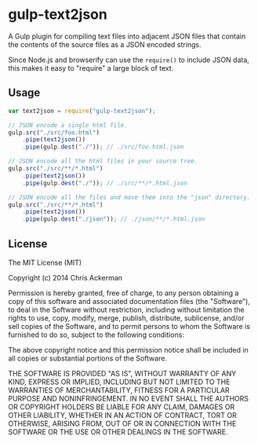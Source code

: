 # gulp-text2json

A Gulp plugin for compiling text files into adjacent JSON files that contain the contents of the
source files as a JSON encoded strings.

Since Node.js and browserify can use the `require()` to include JSON data, this makes it easy
to "require" a large block of text.

## Usage

```js
var text2json = require("gulp-text2json");

// JSON encode a single html file.
gulp.src("./src/foo.html")
	.pipe(text2json())
	.pipe(gulp.dest("./")); // ./src/foo.html.json

// JSON encode all the html files in your source tree.
gulp.src("./src/**/*.html")
	.pipe(text2json())
	.pipe(gulp.dest("./")); // ./src/**/*.html.json

// JSON encode all the files and move them into the "json" directory.
gulp.src("./src/**/*.html")
	.pipe(text2json())
	.pipe(gulp.dest("./json")); // ./json/**/*.html.json
```

## License

The MIT License (MIT)

Copyright (c) 2014 Chris Ackerman

Permission is hereby granted, free of charge, to any person obtaining a copy
of this software and associated documentation files (the "Software"), to deal
in the Software without restriction, including without limitation the rights
to use, copy, modify, merge, publish, distribute, sublicense, and/or sell
copies of the Software, and to permit persons to whom the Software is
furnished to do so, subject to the following conditions:

The above copyright notice and this permission notice shall be included in all
copies or substantial portions of the Software.

THE SOFTWARE IS PROVIDED "AS IS", WITHOUT WARRANTY OF ANY KIND, EXPRESS OR
IMPLIED, INCLUDING BUT NOT LIMITED TO THE WARRANTIES OF MERCHANTABILITY,
FITNESS FOR A PARTICULAR PURPOSE AND NONINFRINGEMENT. IN NO EVENT SHALL THE
AUTHORS OR COPYRIGHT HOLDERS BE LIABLE FOR ANY CLAIM, DAMAGES OR OTHER
LIABILITY, WHETHER IN AN ACTION OF CONTRACT, TORT OR OTHERWISE, ARISING FROM,
OUT OF OR IN CONNECTION WITH THE SOFTWARE OR THE USE OR OTHER DEALINGS IN THE
SOFTWARE.

